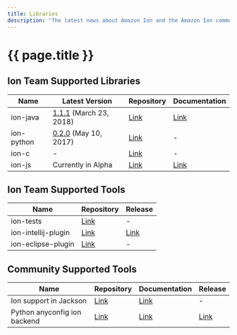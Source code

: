 ```yaml
---
title: Libraries
description: "The latest news about Amazon Ion and the Amazon Ion community."
---
```


# {{ page.title }}

## Ion Team Supported Libraries

| Name | Latest Version | Repository | Documentation |
|------|----------------|------|---------------|
| ion-java | [1.1.1](https://github.com/amzn/ion-java/releases/latest) (March 23, 2018) | [Link](https://github.com/amzn/ion-java) | [Link](https://www.javadoc.io/doc/software.amazon.ion/ion-java/) |
|ion-python | [0.2.0](https://github.com/amzn/ion-python/releases/latest) (May 10, 2017) | [Link](https://github.com/amzn/ion-python) | - |
| ion-c | - | [Link](https://github.com/amzn/ion-c) | - |
| ion-js | Currently in Alpha | [Link](https://github.com/amzn/ion-js) | [Link](https://amzn.github.io/ion-js/api/) |

## Ion Team Supported Tools

| Name | Repository | Release |
|------|------|---------|
| ion-tests | [Link](https://github.com/amzn/ion-tests) | - |
| ion-intellij-plugin | [Link](https://github.com/amzn/ion-intellij-plugin) | [Link](https://plugins.jetbrains.com/plugin/8409-amazon-ion-intellij-idea-plugin) |
| ion-eclipse-plugin | [Link](https://github.com/amzn/ion-eclipse-plugin) | - |


## Community Supported Tools

| Name | Repository | Documentation | Release |
|------|------|------|---------|
| Ion support in Jackson |  [Link](https://github.com/FasterXML/jackson-dataformats-binary/tree/master/ion) | [Link](http://fasterxml.github.io/jackson-dataformats-binary/javadoc/ion/2.9/) | - |
| Python anyconfig ion backend | [Link](https://github.com/ssato/python-anyconfig-ion-backend) | [Link](http://python-anyconfig.readthedocs.io/en/latest/#id44) | [Link](https://pypi.python.org/pypi/anyconfig-ion-backend) 
